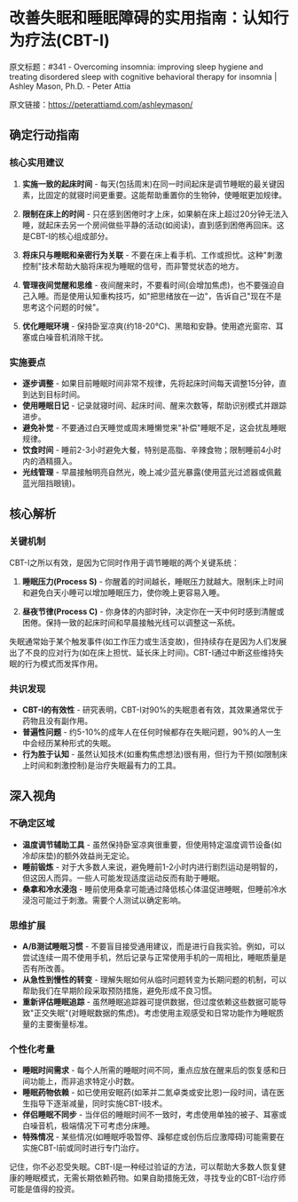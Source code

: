 # 改善失眠和睡眠障碍的实用指南：认知行为疗法(CBT-I)

原文标题：#341 - Overcoming insomnia: improving sleep hygiene and treating disordered sleep with cognitive behavioral therapy for insomnia | Ashley Mason, Ph.D. - Peter Attia

原文链接：https://peterattiamd.com/ashleymason/

<YouTube videoId="NneZHMv7VBU" />


## 确定行动指南

### 核心实用建议

1. **实施一致的起床时间** - 每天(包括周末)在同一时间起床是调节睡眠的最关键因素，比固定的就寝时间更重要。这能帮助重置你的生物钟，使睡眠更加规律。

2. **限制在床上的时间** - 只在感到困倦时才上床，如果躺在床上超过20分钟无法入睡，就起床去另一个房间做些平静的活动(如阅读)，直到感到困倦再回床。这是CBT-I的核心组成部分。

3. **将床只与睡眠和亲密行为关联** - 不要在床上看手机、工作或担忧。这种"刺激控制"技术帮助大脑将床视为睡眠的信号，而非警觉状态的地方。

4. **管理夜间觉醒和思维** - 夜间醒来时，不要看时间(会增加焦虑)，也不要强迫自己入睡。而是使用认知重构技巧，如"把思绪放在一边"，告诉自己"现在不是思考这个问题的时候"。

5. **优化睡眠环境** - 保持卧室凉爽(约18-20°C)、黑暗和安静。使用遮光窗帘、耳塞或白噪音机消除干扰。

### 实施要点

- **逐步调整** - 如果目前睡眠时间非常不规律，先将起床时间每天调整15分钟，直到达到目标时间。
- **使用睡眠日记** - 记录就寝时间、起床时间、醒来次数等，帮助识别模式并跟踪进步。
- **避免补觉** - 不要通过白天睡觉或周末睡懒觉来"补偿"睡眠不足，这会扰乱睡眠规律。
- **饮食时间** - 睡前2-3小时避免大餐，特别是高脂、辛辣食物；限制睡前4小时内的酒精摄入。
- **光线管理** - 早晨接触明亮自然光，晚上减少蓝光暴露(使用蓝光过滤器或佩戴蓝光阻挡眼镜)。

## 核心解析

### 关键机制

CBT-I之所以有效，是因为它同时作用于调节睡眠的两个关键系统：

1. **睡眠压力(Process S)** - 你醒着的时间越长，睡眠压力就越大。限制床上时间和避免白天小睡可以增加睡眠压力，使你晚上更容易入睡。

2. **昼夜节律(Process C)** - 你身体的内部时钟，决定你在一天中何时感到清醒或困倦。保持一致的起床时间和早晨接触光线可以调整这一系统。

失眠通常始于某个触发事件(如工作压力或生活变故)，但持续存在是因为人们发展出了不良的应对行为(如在床上担忧、延长床上时间)。CBT-I通过中断这些维持失眠的行为模式而发挥作用。

### 共识发现

- **CBT-I的有效性** - 研究表明，CBT-I对90%的失眠患者有效，其效果通常优于药物且没有副作用。
- **普遍性问题** - 约5-10%的成年人在任何时候都存在失眠问题，90%的人一生中会经历某种形式的失眠。
- **行为胜于认知** - 虽然认知技术(如重构焦虑想法)很有用，但行为干预(如限制床上时间和刺激控制)是治疗失眠最有力的工具。

## 深入视角

### 不确定区域

- **温度调节辅助工具** - 虽然保持卧室凉爽很重要，但使用特定温度调节设备(如冷却床垫)的额外效益尚无定论。
- **睡前锻炼** - 对于大多数人来说，避免睡前1-2小时内进行剧烈运动是明智的，但这因人而异。一些人可能发现适度运动反而有助于睡眠。
- **桑拿和冷水浸泡** - 睡前使用桑拿可能通过降低核心体温促进睡眠，但睡前冷水浸泡可能过于刺激。需要个人测试以确定影响。

### 思维扩展

- **A/B测试睡眠习惯** - 不要盲目接受通用建议，而是进行自我实验。例如，可以尝试连续一周不使用手机，然后记录与正常使用手机的一周相比，睡眠质量是否有所改善。
- **从急性到慢性的转变** - 理解失眠如何从临时问题转变为长期问题的机制，可以帮助我们在早期阶段采取预防措施，避免形成不良习惯。
- **重新评估睡眠追踪** - 虽然睡眠追踪器可提供数据，但过度依赖这些数据可能导致"正交失眠"(对睡眠数据的焦虑)。考虑使用主观感受和日常功能作为睡眠质量的主要衡量标准。

### 个性化考量

- **睡眠时间需求** - 每个人所需的睡眠时间不同，重点应放在醒来后的恢复感和日间功能上，而非追求特定小时数。
- **睡眠药物依赖** - 如已使用安眠药(如苯并二氮卓类或安比恩)一段时间，请在医生指导下逐渐减量，同时实施CBT-I技术。
- **伴侣睡眠不同步** - 当伴侣的睡眠时间不一致时，考虑使用单独的被子、耳塞或白噪音机，极端情况下可考虑分床睡。
- **特殊情况** - 某些情况(如睡眠呼吸暂停、躁郁症或创伤后应激障碍)可能需要在实施CBT-I前或同时进行专门治疗。

记住，你不必忍受失眠。CBT-I是一种经过验证的方法，可以帮助大多数人恢复健康的睡眠模式，无需长期依赖药物。如果自助措施无效，寻找专业的CBT-I治疗师可能是值得的投资。